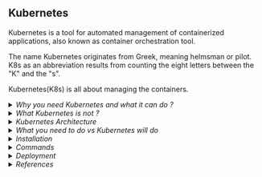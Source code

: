 ## Kubernetes

Kubernetes is a tool for automated management of containerized applications, also known as container orchestration tool.

The name Kubernetes originates from Greek, meaning helmsman or pilot. K8s as an abbreviation results from counting the eight letters between the "K" and the "s".

Kubernetes(K8s) is all about managing the containers.

<details>
<summary><i>Why you need Kubernetes and what it can do ?</i></summary>

Containers are a good way to bundle and run your applications. In a production environment, you need to manage the containers that run the applications and ensure that there is no downtime. For example, if a container goes down, another container needs to start. Wouldn't it be easier if this behavior was handled by a system?

Actually, Kubernetes supports several base container engines, and Docker is just one of them. The two technologies work great together, since `Docker` containers are an efficient way to distribute packaged applications. 

Docker provides a way to encapsulate applications and their dependencies into containers, ensuring consistency across different environments. It simplifies the process of packaging, shipping, and running applications.

While Docker is excellent for containerizing applications, it lacks built-in tools for orchestrating and managing multiple containers in a `distributed environment`. This is where Kubernetes comes in. Kubernetes enables you to automate the deployment, scaling, and operation of application containers. It ensures that containers are deployed in a resilient, scalable, and efficient manner.

Kubernetes provides you with a framework to run distributed systems resiliently. It takes care of scaling and failover for your application, provides deployment patterns, and more.

For example, Kubernetes can easily manage a `canary deployment` for your system. (`canary deployment` refers to a specific deployment strategy in software development and release management. In a canary deployment, a new version of a software application is rolled out to a small subset of users or servers first, before being gradually expanded to a larger audience. This approach is used to test the new version's stability and performance in a real-world environment, and to detect and address any issues or bugs before they affect the entire user base.)

Kubernetes makes deploying your containers, monitoring your applications automatically across multiple servers, and scaling your application as simple as a single command. 

</details>


<details>
<summary><i>What Kubernetes is not ?</i></summary>

Kubernetes is not a traditional, all-inclusive PaaS (Platform as a Service) system. Since Kubernetes operates at the container level rather than at the hardware level, it provides some generally applicable features common to PaaS offerings, such as deployment, scaling, load balancing, and lets users integrate their logging, monitoring, and alerting solutions. However, Kubernetes is not monolithic, and these default solutions are optional and pluggable.

![](images/k8s-what-is-not.png)

</details>

<details>
<summary><i>Kubernetes Architecture</i></summary>

![](images/Kubernetes_architecture.png)

![](images/Kubernetes_architecture4.svg)

![](images/k8s-master-and-worker-node.png)

## Control plane / Master Node (Virtual Machine)

The `master node` is the one that has all the components of the Kubernetes control plane running on it. You can also set up multiple master nodes for `high availability`.

The Kubernetes control plane is the main entry point for administrators and users to manage the various nodes. Operations are issued to it either through HTTP calls or connecting to the machine and running command-line scripts. As the name implies, it controls how Kubernetes interacts with your applications.

![](images/k8s-master-node.png)

### API Server
The API server exposes a REST interface to the Kubernetes cluster. All operations against pods, services, and so forth, are executed programmatically by communicating with the endpoints provided by it.

### Scheduler
The scheduler is responsible for assigning work to the various nodes. It keeps watch over the resource capacity and ensures that a worker node’s performance is within an appropriate threshold.

- Watches for newly created pods with no assigned node, and selects a node for them to run on.

### Controller manager (Kube-controller-manager)
The controller-manager is responsible for making sure that the shared state of the cluster is operating as expected. More accurately, the controller manager oversees various controllers which respond to events (e.g., if a `node goes down`).

### etcd
etcd is a distributed key-value store that Kubernetes uses to store all of its data. It’s a simple database that can be queried to retrieve all of the information about the cluster’s state.

### Cloud-controller-manager

The cloud-controller-manager is a Kubernetes control plane component that embeds cloud-specific control logic. 

- Knows how to talk to the underlying cloud provider (AWS, GCP, Azure, etc) and make use of the services it offers.

## Worker Node (Virtual Machine)

A Kubernetes node manages and runs pods; it’s the machine (whether virtualized or physical) that performs the given work. Just as pods collect individual containers that operate together, a node collects entire pods that function together.

- Its not task specific, it can run totally different containers.
- It is managed by the master node.

![](images/k8s-worker-node.png)

### Kubelet
A Kubelet tracks the state of a pod to ensure that all the containers are running. It provides a `heartbeat` message every few seconds to the control plane. If a replication controller does not receive that message, the node is marked as `unhealthy`.

- It is the agent that runs on each node in the cluster. It makes sure that containers are running in a pod.
- Comunication bwteen master and worker nodes.
- API server is the only component that communicates with the kubelet.

![](images/Kubernetes_architecture3.png)

### Kube proxy
The Kube proxy routes traffic coming into a node from the service. It also handles the routing of traffic between containers on the same node.

- Managed node and pod network communication.

## POD (Container)

A Kubernetes pod is a group of containers, and is the smallest unit that Kubernetes administers. Pods have a single IP address that is applied to every container within the pod. Containers in a pod share the same resources such as memory and storage. 

Pods are ephemeral, which means that they are not designed to be persistent. If a pod is deleted, its IP address is released and the pod is not restarted. Pods are designed to be created, used, and discarded.

Kubernetes doesn’t treat its pods as unique, long-running instances; if a pod encounters an issue and dies, it’s Kubernetes job to replace it so that the application doesn’t experience any downtime.

pod executes the containers in it. i.e. just running the `docker run` command.

## Kubernetes Cluster

A cluster is all of the above components put together as a single unit.

![](images/Kubernetes_architecture1.webp)

## kubectl (Kubernetes CLI)

kubectl is a command-line tool that allows you to run commands against Kubernetes clusters. You can use kubectl to deploy applications, inspect and manage cluster resources, and view logs.



</details>

<details>
<summary><i>What you need to do vs Kubernetes will do</i></summary>

| What you need to do | What Kubernetes will do |
| --- | --- |
| Creates Cluster & Node Instances (Worker + Master Noes) | Create your Objects (pods) and manage them |
| Setup API Server, Kubelet and other Kubernetes services / Software on Nodes | Monitor pods and re-create them, Scale pods etc|
| Create other (cloud) resources like Load Balancer, Storage etc | Utlizes the provided (cloud) resources to apply your configuration / goals |

</details>


<details>
<summary><i>Installation</i></summary>

## Install kubectl

https://kubernetes.io/docs/tasks/tools/

</details>


<details>
<summary><i>Commands</i></summary>

```
kubectl version --client

Client Version: v1.29.1
Kustomize Version: v5.0.4-0.20230601165947-6ce0bf390ce3
```

**`minikube start` (i.e. Minikube with the Docker driver)**

-  It initializes and starts a single-node Kubernetes cluster.
-  Minikube can use various virtualization drivers such as VirtualBox, VMware, HyperKit, KVM, etc., to create a virtual machine (VM) that will host the Kubernetes cluster. If a VM is used, minikube start will create and configure the VM to run the Kubernetes components.
-  By default, Minikube uses the Docker driver. If you have Docker installed and running, you can use it to start Minikube.
-  With the Docker `driver`, Minikube provides a lightweight way to run a local Kubernetes cluster by leveraging Docker containers.
-  Pull Kubernetes Images: Minikube pulls the necessary Docker images for the specific version of Kubernetes that you are running. These images include the control plane components (API server, controller manager, scheduler) and other components required for running a Kubernetes cluster.
-  Containerized Kubernetes Components: when using Minikube with the Docker driver, the Kubernetes components (control plane and node) run within Docker containers, but not necessarily as separate containers for each component. Instead, the components run as processes within the same Docker containers. This setup is more compact and suitable for local development environments.
-  Networking Configuration: Minikube configures the networking for the cluster, ensuring that the containers can communicate with each other. It sets up a local DNS to enable service discovery within the cluster.
-  Kubeconfig Configuration: Minikube updates your kubectl configuration (kubeconfig) to point to the newly created cluster. This ensures that when you run kubectl commands, they interact with the local Minikube cluster.

**NOTE**
- Before running the above command, make sure `docker` is running.
  
```
minikube start

😄  minikube v1.26.0 on Darwin 13.4.1 (arm64)
✨  Using the docker driver based on existing profile
👍  Starting control plane node minikube in cluster minikube
🚜  Pulling base image ...
🔄  Restarting existing docker container for "minikube" ...
🐳  Preparing Kubernetes v1.24.1 on Docker 20.10.17 ...
🔎  Verifying Kubernetes components...
    ▪ Using image gcr.io/k8s-minikube/storage-provisioner:v5
🌟  Enabled addons: storage-provisioner, default-storageclass

❗  /usr/local/bin/kubectl is version 1.29.1, which may have incompatibilites with Kubernetes 1.24.1.
    ▪ Want kubectl v1.24.1? Try 'minikube kubectl -- get pods -A'
🏄  Done! kubectl is now configured to use "minikube" cluster and "default" namespace by default

```

```
docker ps

CONTAINER ID   IMAGE                                 COMMAND                  CREATED        STATUS         PORTS                                                                                                                        NAMES
329a3d2451de   gcr.io/k8s-minikube/kicbase:v0.0.32   "/usr/local/bin/entr…"   3 months ago   Up 2 minutes   0.0.0.0:59487->22/tcp, 0.0.0.0:59490->2376/tcp, 0.0.0.0:59492->5000/tcp, 0.0.0.0:59493->8443/tcp, 0.0.0.0:59491->32443/tcp   minikube

```

```
kubectl cluster-info

Kubernetes control plane is running at https://127.0.0.1:59493
CoreDNS is running at https://127.0.0.1:59493/api/v1/namespaces/kube-system/services/kube-dns:dns/proxy

To further debug and diagnose cluster problems, use 'kubectl cluster-info dump'.
```


```
minikube status

minikube
type: Control Plane
host: Running
kubelet: Running
apiserver: Running
kubeconfig: Configured
```

```
minikube dashboard
🔌  Enabling dashboard ...
    ▪ Using image kubernetesui/dashboard:v2.6.0
    ▪ Using image kubernetesui/metrics-scraper:v1.0.8
🤔  Verifying dashboard health ...
🚀  Launching proxy ...
🤔  Verifying proxy health ...
🎉  Opening http://127.0.0.1:62368/api/v1/namespaces/kubernetes-dashboard/services/http:kubernetes-dashboard:/proxy/ in your default browser...

```

</details>


<details>
<summary><i>Deployment</i></summary>

- A `deployment` is a Kubernetes `object` that defines how to create and update instances of your application.

## POD Object

A `pod` is a Kubernetes `object` that represents a group of one or more application containers (such as Docker or rkt), and some shared resources for those containers. Those resources include:

  - Shared storage, as Volumes
  - Networking, as a unique cluster IP address
  - Information about how to run each container, such as the container image version or specific ports to use
  - A pod is the basic building block of Kubernetes–the smallest and simplest unit in the Kubernetes object model that you create or deploy. A pod represents a running process on your cluster.

![](images/kubectl-pod-object.png)

## Deployment Object

A `deployment` is a Kubernetes `object` that defines how to create and update instances of your application. Once you’ve created a deployment, the Kubernetes master schedules mentioned application instances onto individual Nodes in the cluster. Once the application instances are created, a Kubernetes Deployment Controller continuously monitors those instances. If the Node hosting an instance goes down or is deleted, the Deployment controller replaces the instance with an instance on another Node in the cluster. This provides a self-healing mechanism to address machine failure or maintenance.

![](images/kubectl-deployment-object.png)

## STEP #1: Create a simple Docker image

[Simple NodeJS Docker Application](./sample-nodejs-app/Readme.md)

## STEP #2: Create a Deployment

```
docker images
REPOSITORY                                                                  TAG         IMAGE ID       CREATED          SIZE
nodejs-app                                                                  latest      f9d5cd5a0171   26 minutes ago   861MB

kubectl create deployment first-app --image=nodejs-app

deployment.apps/first-app created
```

```
kubectl get deployments 
NAME        READY   UP-TO-DATE   AVAILABLE   AGE
first-app   0/1     1            0           3m13s

kubectl get pods
NAME                         READY   STATUS             RESTARTS   AGE
first-app-7748f564d4-fx6fs   0/1     ImagePullBackOff   0          3m39s
```

kubectl was unable to find the image locally, so it tried to download the image from a remote repository. However, the image was not found in the remote repository either, so the pod is stuck in the ImagePullBackOff state.

```
kubectl delete deployment first-app

deployment.apps "first-app" deleted
```

## STEP #3: Push Docker Image to Docker Hub

```
docker login

docker tag nodejs-app <docker-hub-username>/nodejs-app

docker push <docker-hub-username>/nodejs-app
```

## STEP #4: Create a Deployment with a valid image

``` 
kubectl create deployment first-app --image=<docker-hub-username>/nodejs-app

kubectl get pods
NAME                         READY   STATUS              RESTARTS   AGE
first-app-675d7b94f6-zhfq2   0/1     ContainerCreating   0          4s

kubectl get pods
NAME                         READY   STATUS    RESTARTS   AGE
first-app-675d7b94f6-zhfq2   1/1     Running   0          29s

kubectl get deployments 
NAME        READY   UP-TO-DATE   AVAILABLE   AGE
first-app   1/1     1            1           92s
```

```
minikube dashboard
```

![](images/kubectl-create.png)

## Service Object

A `service` is a Kubernetes `object` that exposes an application running on a set of Pods as a network service.

![](images/kubectl-service-object.png)

## STEP #5: Create a Service (Expose a deployment with a service)

```
kubectl get services
NAME         TYPE        CLUSTER-IP   EXTERNAL-IP   PORT(S)   AGE
kubernetes   ClusterIP   10.96.0.1    <none>        443/TCP   97d
```

Above `kubernetes` service is created by default when you create a cluster. It is used by the internal components of Kubernetes, and is not meant to be used by applications running on the cluster.


```
kubectl expose deployment first-app --type=LoadBalancer --port=8181

service/first-app exposed
```

```
kubectl get services

NAME         TYPE           CLUSTER-IP       EXTERNAL-IP   PORT(S)          AGE
first-app    LoadBalancer   10.109.121.166   <pending>     8181:32446/TCP   15s
kubernetes   ClusterIP      10.96.0.1        <none>        443/TCP          97d

```

If we would have created the cluster on a cloud provider like AWS, Azure, GCP etc, then the `EXTERNAL-IP` would have been assigned by the cloud provider. Since we are using `minikube`, EXTENAL-IP is always `<pending>`.

```
minikube service first-app


|-----------|---------------|-------------|---------------------------|
| NAMESPACE |     NAME      | TARGET PORT |            URL            |
|-----------|---------------|-------------|---------------------------|
| default   | first-app |        8181     | http://192.168.49.2:32446 |
|-----------|---------------|-------------|---------------------------|
🏃  Starting tunnel for service first-app-new.
|-----------|---------------|-------------|------------------------|
| NAMESPACE |     NAME      | TARGET PORT |          URL           |
|-----------|---------------|-------------|------------------------|
| default   | first-app     |             | http://127.0.0.1:49421 |
|-----------|---------------|-------------|------------------------|
🎉  Opening service default/first-app-new in default browser...
❗  Because you are using a Docker driver on darwin, the terminal needs to be open to run it.

```

Browser will open with the URL `http://127.0.0.1:49421/` and you will see the output of the application.

- When you expose a deployment with the LoadBalancer type, Minikube simulates the behavior of an external load balancer. However, since Minikube runs on a local environment, it doesn't have access to external load balancers.

- Minikube starts a `tunnel` to expose the specified service to your local machine. The tunnel allows you to access the service as if it were running locally on your computer. This is especially useful when working with `services of type LoadBalancer` in a Minikube environment.

- Keep in mind that this behavior is specific to Minikube, and in a production environment, you would typically have an external load balancer handling the traffic to services of type LoadBalancer.

</details>

<details>
<summary><i>References</i></summary>

Kubernetes Tutorials

https://www.aquasec.com/cloud-native-academy/kubernetes-101/kubernetes-tutorials-2/

</details>